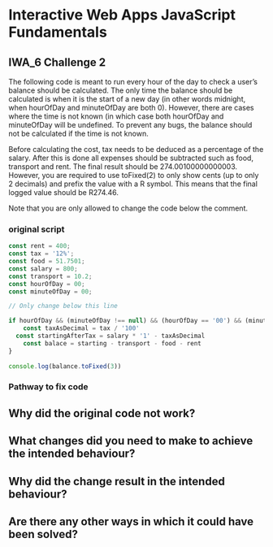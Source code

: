 # Interactive Web Apps JavaScript Fundamentals 
## IWA_6 Challenge 2  
The following code is meant to run every hour of the day to check a user’s balance should be calculated. The only time the balance should be calculated is when it is the start of a new day (in other words midnight, when hourOfDay and minuteOfDay are both 0). However, there are cases where the time is not known (in which case both hourOfDay and minuteOfDay will be undefined. To prevent any bugs, the balance should not be calculated if the time is not known.  

Before calculating the cost, tax needs to be deduced as a percentage of the salary. After this is done all expenses should be subtracted such as food, transport and rent. The final result should be 274.00100000000003. However, you are required to use toFixed(2) to only show cents (up to only 2 decimals) and prefix the value with a R symbol. This means that the final logged value should be R274.46.  

Note that you are only allowed to change the code below the comment.

### original script
```javascript
const rent = 400;
const tax = '12%';
const food = 51.7501;
const salary = 800;
const transport = 10.2;
const hourOfDay = 00;
const minuteOfDay = 00;

// Only change below this line

if hourOfDay && (minuteOfDay !== null) && (hourOfDay == '00') && (minuteOfDay == '00') {
	const taxAsDecimal = tax / '100'
  const startingAfterTax = salary * '1' - taxAsDecimal
	const balace = starting - transport - food - rent
}
	
console.log(balance.toFixed(3))
```
### Pathway to fix code
## Why did the original code not work?

## What changes did you need to make to achieve the intended behaviour?

## Why did the change result in the intended behaviour?

## Are there any other ways in which it could have been solved?